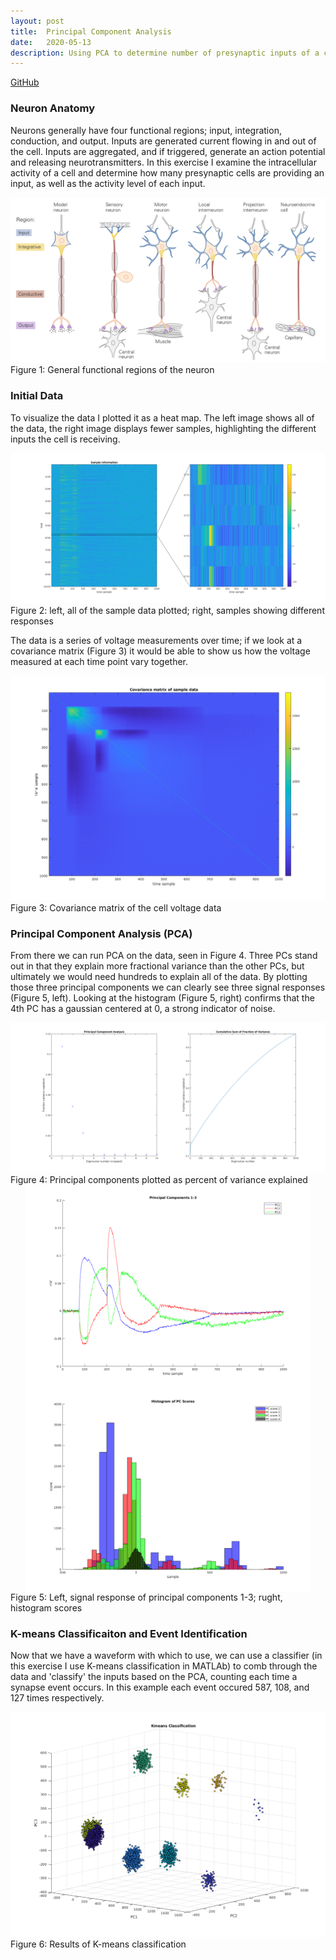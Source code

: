 ```yaml
---
layout: post
title:  Principal Component Analysis
date:   2020-05-13
description: Using PCA to determine number of presynaptic inputs of a cell
---
```


<p>
  <a href=""></a><div class=""></div>
  <a href="https://github.com/alexanderhay2020/408/blob/master/hw/hw5/homework5.m"><div class="color-button">GitHub</div></a>
</p>

### Neuron Anatomy

Neurons generally have four functional regions; input, integration, conduction, and output. Inputs are generated current flowing in and out of the cell. Inputs are aggregated, and if triggered, generate an action potential and releasing neurotransmitters. In this exercise I examine the intracellular activity of a cell and determine how many presynaptic cells are providing an input, as well as the activity level of each input.

<div class="img_row">
  <img class="col three" src="/assets/img/pca/fig_01.png">
</div>
<div class="col three caption">
  Figure 1: General functional regions of the neuron
</div>

### Initial Data

To visualize the data I plotted it as a heat map. The left image shows all of the data, the right image displays fewer samples, highlighting the different inputs the cell is receiving.

<div class="img_row">
  <img class="col three" src="/assets/img/pca/fig_02.png">
</div>
<div class="col three caption">
  Figure 2: left, all of the sample data plotted; right, samples showing different responses
</div>

The data is a series of voltage measurements over time; if we look at a covariance matrix (Figure 3) it would be able to show us how the voltage measured at each time point vary together.

<div class="img_row">
  <img class="col three" src="/assets/img/pca/fig_03.png">
</div>
<div class="col three caption">
  Figure 3: Covariance matrix of the cell voltage data
</div>


### Principal Component Analysis (PCA)

From there we can run PCA on the data, seen in Figure 4. Three PCs stand out in that they explain more fractional variance than the other PCs, but ultimately we would need hundreds to explain all of the data. By plotting those three principal components we can clearly see three signal responses (Figure 5, left). Looking at the histogram (Figure 5, right) confirms that the 4th PC has a gaussian centered at 0, a strong indicator of noise.

<div class="img_row">
  <img class="col" src="/assets/img/pca/fig_04.png">
</div>
<div class="col three caption">
  Figure 4: Principal components plotted as percent of variance explained
</div>

<div class="img_row" style="margin-right:1.5rem; margin-left:1.5rem;" >
  <img class="col two" style="float:left; padding-right: 1rem;" src="/assets/img/pca/fig_05_l.png">
  <img class="col two" style="float:right; padding-left: 1rem;" src="/assets/img/pca/fig_05_r.png">
</div>

<div class="col three caption">
  Figure 5: Left, signal response of principal components 1-3; rught, histogram scores
</div>

### K-means Classificaiton and Event Identification

Now that we have a waveform with which to use, we can use a classifier (in this exercise I use K-means classification in MATLAb) to comb through the data and 'classify' the inputs based on the PCA, counting each time a synapse event occurs. In this example each event occured 587, 108, and 127 times respectively.

<!-- <div class="img_row" > -->
  <img class="col three" src="/assets/img/pca/fig_06.png">
<!-- </div> -->

<div class="col three caption">
  Figure 6: Results of K-means classification
</div>
